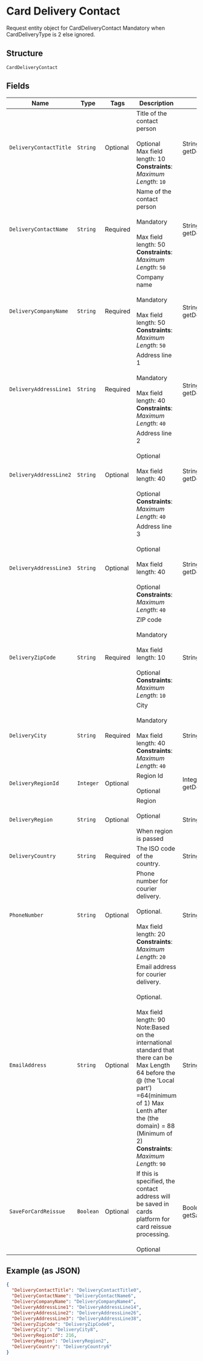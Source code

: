 
# Card Delivery Contact

Request entity object for CardDeliveryContact
Mandatory when CardDeliveryType is 2 else ignored.

## Structure

`CardDeliveryContact`

## Fields

| Name | Type | Tags | Description | Getter | Setter |
|  --- | --- | --- | --- | --- | --- |
| `DeliveryContactTitle` | `String` | Optional | Title of the contact person <br /><br>Optional<br>Max field length: 10<br>**Constraints**: *Maximum Length*: `10` | String getDeliveryContactTitle() | setDeliveryContactTitle(String deliveryContactTitle) |
| `DeliveryContactName` | `String` | Required | Name of the contact person <br /><br>Mandatory  <br /><br>Max field length: 50<br>**Constraints**: *Maximum Length*: `50` | String getDeliveryContactName() | setDeliveryContactName(String deliveryContactName) |
| `DeliveryCompanyName` | `String` | Required | Company name <br /><br>Mandatory  <br /><br>Max field length: 50<br>**Constraints**: *Maximum Length*: `50` | String getDeliveryCompanyName() | setDeliveryCompanyName(String deliveryCompanyName) |
| `DeliveryAddressLine1` | `String` | Required | Address line 1 <br /><br>Mandatory<br /><br>Max field length: 40<br>**Constraints**: *Maximum Length*: `40` | String getDeliveryAddressLine1() | setDeliveryAddressLine1(String deliveryAddressLine1) |
| `DeliveryAddressLine2` | `String` | Optional | Address line 2 <br /><br>Optional <br /><br>Max field length: 40  <br /><br>Optional<br>**Constraints**: *Maximum Length*: `40` | String getDeliveryAddressLine2() | setDeliveryAddressLine2(String deliveryAddressLine2) |
| `DeliveryAddressLine3` | `String` | Optional | Address line 3 <br /><br>Optional <br /><br>Max field length: 40  <br /><br>Optional<br>**Constraints**: *Maximum Length*: `40` | String getDeliveryAddressLine3() | setDeliveryAddressLine3(String deliveryAddressLine3) |
| `DeliveryZipCode` | `String` | Required | ZIP code <br /><br>Mandatory  <br /><br>Max field length: 10  <br /><br>Optional<br>**Constraints**: *Maximum Length*: `10` | String getDeliveryZipCode() | setDeliveryZipCode(String deliveryZipCode) |
| `DeliveryCity` | `String` | Required | City  <br /><br>Mandatory  <br /><br>Max field length: 40<br>**Constraints**: *Maximum Length*: `40` | String getDeliveryCity() | setDeliveryCity(String deliveryCity) |
| `DeliveryRegionId` | `Integer` | Optional | Region Id  <br /><br>Optional | Integer getDeliveryRegionId() | setDeliveryRegionId(Integer deliveryRegionId) |
| `DeliveryRegion` | `String` | Optional | Region  <br /><br>Optional<br /><br>When region is passed | String getDeliveryRegion() | setDeliveryRegion(String deliveryRegion) |
| `DeliveryCountry` | `String` | Required | The ISO code of the country.<br /> | String getDeliveryCountry() | setDeliveryCountry(String deliveryCountry) |
| `PhoneNumber` | `String` | Optional | Phone number for courier delivery.<br /><br>Optional.<br /><br>Max field length: 20<br>**Constraints**: *Maximum Length*: `20` | String getPhoneNumber() | setPhoneNumber(String phoneNumber) |
| `EmailAddress` | `String` | Optional | Email address for courier delivery.<br /><br>Optional.<br /><br>Max field length: 90 <br/>Note:Based on the international standard that there can be Max Length 64 before the @ (the 'Local part’) =64(minimum of 1) Max Lenth after the (the domain) = 88 (Minimum of 2)<br>**Constraints**: *Maximum Length*: `90` | String getEmailAddress() | setEmailAddress(String emailAddress) |
| `SaveForCardReissue` | `Boolean` | Optional | If this is specified, the contact address will be saved in cards platform for card reissue processing.<br /><br>Optional | Boolean getSaveForCardReissue() | setSaveForCardReissue(Boolean saveForCardReissue) |

## Example (as JSON)

```json
{
  "DeliveryContactTitle": "DeliveryContactTitle0",
  "DeliveryContactName": "DeliveryContactName6",
  "DeliveryCompanyName": "DeliveryCompanyName4",
  "DeliveryAddressLine1": "DeliveryAddressLine14",
  "DeliveryAddressLine2": "DeliveryAddressLine26",
  "DeliveryAddressLine3": "DeliveryAddressLine38",
  "DeliveryZipCode": "DeliveryZipCode6",
  "DeliveryCity": "DeliveryCity8",
  "DeliveryRegionId": 216,
  "DeliveryRegion": "DeliveryRegion2",
  "DeliveryCountry": "DeliveryCountry6"
}
```

